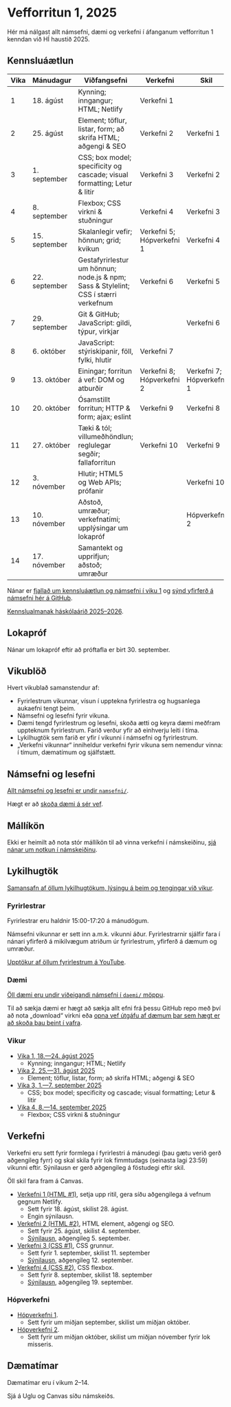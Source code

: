 # Vefforritun 1, 2025

Hér má nálgast allt námsefni, dæmi og verkefni í áfanganum vefforritun 1 kenndan við HÍ haustið 2025.

## Kennsluáætlun

| Vika | Mánudagur     | Viðfangsefni                                                                        | Verkefni                  | Skil                      |
| ---- | ------------- | ----------------------------------------------------------------------------------- | ------------------------- | ------------------------- |
| 1    | 18. ágúst     | Kynning; inngangur; HTML; Netlify                                                   | Verkefni 1                |                           |
| 2    | 25. ágúst     | Element; töflur, listar, form; að skrifa HTML; aðgengi & SEO                        | Verkefni 2                | Verkefni 1                |
| 3    | 1. september  | CSS; box model; specificity og cascade; visual formatting; Letur & litir            | Verkefni 3                | Verkefni 2                |
| 4    | 8. september  | Flexbox; CSS virkni & stuðningur                                                    | Verkefni 4                | Verkefni 3                |
| 5    | 15. september | Skalanlegir vefir; hönnun; grid; kvikun                                             | Verkefni 5; Hópverkefni 1 | Verkefni 4                |
| 6    | 22. september | Gestafyrirlestur um hönnun; node.js & npm; Sass & Stylelint; CSS í stærri verkefnum | Verkefni 6                | Verkefni 5                |
| 7    | 29. september | Git & GitHub; JavaScript: gildi, týpur, virkjar                                     |                           | Verkefni 6                |
| 8    | 6. október    | JavaScript: stýriskipanir, föll, fylki, hlutir                                      | Verkefni 7                |                           |
| 9    | 13. október   | Einingar; forritun á vef: DOM og atburðir                                           | Verkefni 8; Hópverkefni 2 | Verkefni 7; Hópverkefni 1 |
| 10   | 20. október   | Ósamstillt forritun; HTTP & form; ajax; eslint                                      | Verkefni 9                | Verkefni 8                |
| 11   | 27. október   | Tæki & tól; villumeðhöndlun; reglulegar segðir; fallaforritun                       | Verkefni 10               | Verkefni 9                |
| 12   | 3. nóvember   | Hlutir; HTML5 og Web APIs; prófanir                                                 |                           | Verkefni 10               |
| 13   | 10. nóvember  | Aðstoð, umræður; verkefnatími; upplýsingar um lokapróf                              |                           | Hópverkefni 2             |
| 14   | 17. nóvember  | Samantekt og upprifjun; aðstoð; umræður                                             |                           |                           |

Nánar er [fjallað um kennsluáætlun og námsefni í viku 1](vikur/vika-01.md) og [sýnd yfirferð á námsefni hér á GitHub](https://youtu.be/zUCDLAWWPls).

[Kennslualmanak háskólaárið 2025–2026](https://ugla.hi.is/kennsluskra/index.php?tab=skoli&chapter=content&id=56025&kennsluar=2025).

## Lokapróf

Nánar um lokapróf eftir að próftafla er birt 30. september.

## Vikublöð

Hvert vikublað samanstendur af:

- Fyrirlestrum vikunnar, vísun í upptekna fyrirlestra og hugsanlega aukaefni tengt þeim.
- Námsefni og lesefni fyrir vikuna.
- Dæmi tengd fyrirlestrum og lesefni, skoða ætti og keyra dæmi meðfram uppteknum fyrirlestrum. Farið verður yfir að einhverju leiti í tíma.
- Lykilhugtök sem farið er yfir í vikunni í námsefni og fyrirlestrum.
- „Verkefni vikunnar“ inniheldur verkefni fyrir vikuna sem nemendur vinna: í tímum, dæmatímum og sjálfstætt.

## Námsefni og lesefni

[Allt námsefni og lesefni er undir `namsefni/`](/namsefni).

Hægt er að [skoða dæmi á sér vef](https://vefforritun.github.io/vef1-2025/).

## Mállíkön

Ekki er heimilt að nota stór mállíkön til að vinna verkefni í námskeiðinu, [sjá nánar um notkun í námskeiðinu](./mallikon.md).

## Lykilhugtök

[Samansafn af öllum lykilhugtökum, lýsingu á þeim og tengingar við vikur](./lykilhugtok.md).

### Fyrirlestrar

Fyrirlestrar eru haldnir 15:00-17:20 á mánudögum.

Námsefni vikunnar er sett inn a.m.k. vikunni áður. Fyrirlestrarnir sjálfir fara í nánari yfirferð á mikilvægum atriðum úr fyrirlestrum, yfirferð á dæmum og umræður.

[Upptökur af öllum fyrirlestrum á YouTube](https://www.youtube.com/playlist?list=PLRj-ccg8iozwEK4e5aBhLHwX0F1xslYu7).

### Dæmi

[Öll dæmi eru undir viðeigandi námsefni í `daemi/` möppu](/namsefni).

Til að sækja dæmi er hægt að sækja allt efni frá þessu GitHub repo með því að nota „download“ virkni eða [opna vef útgáfu af dæmum þar sem hægt er að skoða þau beint í vafra](https://vefforritun.github.io/vef1-2025/daemi/).

### Vikur

- [Vika 1, 18.—24. ágúst 2025](vikur/vika-01.md)
  - Kynning; inngangur; HTML; Netlify
- [Vika 2, 25.—31. ágúst 2025](vikur/vika-02.md)
  - Element; töflur, listar, form; að skrifa HTML; aðgengi & SEO
- [Vika 3, 1.—7. september 2025](vikur/vika-03.md)
  - CSS; box model; specificity og cascade; visual formatting; Letur & litir
- [Vika 4, 8.—14. september 2025](vikur/vika-04.md)
  - Flexbox; CSS virkni & stuðningur

## Verkefni

Verkefni eru sett fyrir formlega í fyrirlestri á mánudegi (þau gætu verið gerð aðgengileg fyrr) og skal skila fyrir lok fimmtudags (seinasta lagi 23:59) vikunni eftir. Sýnilausn er gerð aðgengileg á föstudegi eftir skil.

Öll skil fara fram á Canvas.

- [Verkefni 1 (HTML #1)](https://github.com/vefforritun/vef1-2025-v1), setja upp ritil, gera síðu aðgengilega á vefnum gegnum Netlify.
  - Sett fyrir 18. ágúst, skilist 28. ágúst.
  - Engin sýnilausn.
- [Verkefni 2 (HTML #2)](https://github.com/vefforritun/vef1-2025-v2), HTML element, aðgengi og SEO.
  - Sett fyrir 25. ágúst, skilist 4. september.
  - [Sýnilausn](https://github.com/vefforritun/vef1-2025-v2-synilausn), aðgengileg 5. september.
- [Verkefni 3 (CSS #1)](https://github.com/vefforritun/vef1-2025-v3), CSS grunnur.
  - Sett fyrir 1. september, skilist 11. september
  - [Sýnilausn](https://github.com/vefforritun/vef1-2025-v3-synilausn), aðgengileg 12. september.
- [Verkefni 4 (CSS #2)](https://github.com/vefforritun/vef1-2025-v4), CSS flexbox.
  - Sett fyrir 8. september, skilist 18. september
  - [Sýnilausn](https://github.com/vefforritun/vef1-2025-v4-synilausn), aðgengileg 19. september.

### Hópverkefni

- [Hópverkefni 1](https://github.com/vefforritun/vef1-2025-h1).
  - Sett fyrir um miðjan september, skilist um miðjan október.
- [Hópverkefni 2](https://github.com/vefforritun/vef1-2025-h2).
  - Sett fyrir um miðjan október, skilist um miðjan nóvember fyrir lok misseris.

## Dæmatímar

Dæmatímar eru í vikum 2–14.

Sjá á Uglu og Canvas síðu námskeiðs.
